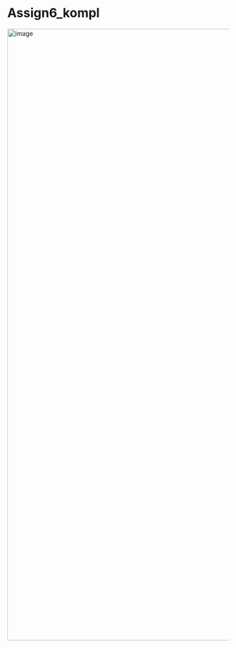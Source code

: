 # Assign6_kompl


<img width="1385" alt="image" src="https://github.com/nisarsangin/Assign6_kompl/assets/98887060/92209cd9-d5dc-4c5e-808d-3e930e15b05a">
